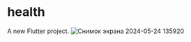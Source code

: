 # health

A new Flutter project.
![Снимок экрана 2024-05-24 135920](https://github.com/mazkanataru/Reminder_pill/assets/116063218/e84e1985-6fed-458d-8f27-bee69e8dccb2)
